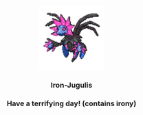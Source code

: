 <p align="center">
    <img src="https://raw.githubusercontent.com/PokeAPI/sprites/master/sprites/pokemon/993.png" width="150" height="150">
</p>
<h3 align="center"> <b>Iron-Jugulis</b></h3>
<h3 align="center">Have a terrifying day! (contains irony)</h3>
